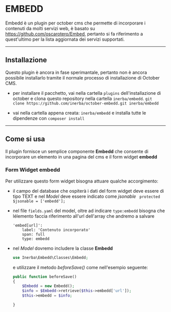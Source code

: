 EMBEDD
===================


Embedd è un plugin per october cms che permette di incorporare i contenuti da molti servizi web, è basato su https://github.com/oscarotero/Embed, pertanto si fa riferimento a quest'ultimo per la lista aggiornata dei servizi supportati.

--------------------


Installazione
-------------

Questo plugin è ancora in fase sperimantale, pertanto non è ancora possibile installarlo tramite il normale processo di installazione di October CMS.

 - per installare il pacchetto, vai nella cartella `plugins` dell'installazione di october e clona questo repository nella cartella `inerba/embedd`.
	 `git clone https://github.com/inerba/october-embedd.git inerba/embedd`

 - vai nella cartella appena creata: `inerba/embedd` e installa tutte le dipendenze con `composer install`

----------


Come si usa
-------------------

Il plugin fornisce un semplice componente **Embedd** che consente di incorporare un elemento in una pagina del cms e il form widget **embedd**

### Form Widget embedd
Per utilizzare questo form widget bisogna attuare qualche accorgimento:

 - il campo del database che ospiterà i dati del form widget deve essere di tipo TEXT e nel *Model* deve essere indicato come *jsonable* ` protected $jsonable = ['embedd'];`
 
 - nel file `fields.yaml` del model, oltre ad indicare `type:embedd` bisogna che lélemento faccia riferimento all'url dell'array che andremo a salvare 
	``` 	 
	'embed[url]':
	    label: 'Contenuto incorporato'
	    span: full
	    type: embedd
	```
 - nel *Model* dovremo includere la classe **Embedd**

	```php 
	use Inerba\Embedd\Classes\Embedd;
	```
	e utilizzare il metodo *beforeSave()* come nell'esempio seguente:
	
	```php 
	public function beforeSave()
    {
        $Embedd = new Embedd();
		$info = $Embedd->retrieve($this->embedd['url']);
        $this->embedd = $info;

    }
	```
